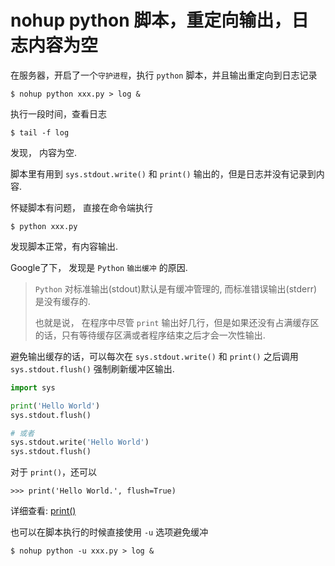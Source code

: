 nohup python 脚本，重定向输出，日志内容为空
===========================================

在服务器，开启了一个`守护进程`，执行 `python` 脚本，并且输出重定向到日志记录
```
$ nohup python xxx.py > log &
```

执行一段时间，查看日志
```
$ tail -f log
```
发现， 内容为空.

脚本里有用到 `sys.stdout.write()` 和 `print()` 输出的，但是日志并没有记录到内容.  

怀疑脚本有问题， 直接在命令端执行
```
$ python xxx.py
```
发现脚本正常，有内容输出.

Google了下， 发现是 `Python` `输出缓冲` 的原因.
> `Python` 对标准输出(stdout)默认是有缓冲管理的, 而标准错误输出(stderr)是没有缓存的.
>
> 也就是说， 在程序中尽管 `print` 输出好几行，但是如果还没有占满缓存区的话，只有等待缓存区满或者程序结束之后才会一次性输出.

避免输出缓存的话，可以每次在 `sys.stdout.write()` 和 `print()` 之后调用 `sys.stdout.flush()` 强制刷新缓冲区输出.  
```Python
import sys

print('Hello World')
sys.stdout.flush()

# 或者
sys.stdout.write('Hello World')
sys.stdout.flush()
```

对于 `print()`，还可以
```
>>> print('Hello World.', flush=True)
```
详细查看: [print()](https://docs.python.org/3/library/functions.html#print)

也可以在脚本执行的时候直接使用 `-u` 选项避免缓冲
```
$ nohup python -u xxx.py > log &
```
